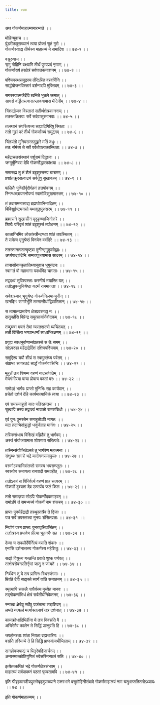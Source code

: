```yaml
---
title: ०७४

---
```

अथ गोकर्णमाहात्म्यमारभ्यते ।।  
  
मोहिन्युवाच ।।  
पुंडरीकपुराख्यानं त्वया प्रोक्तं श्रुतं गुरो ।।  
गोकर्णस्याद्य तीर्थस्य माहात्म्यं मे समादिश ।। ७४-१ ।।  
  
वसुरुवाच ।।  
श्रृणु मोहिनि वक्ष्यामि तीर्थं पुण्यप्रदं नृणाम् ।।  
गोकर्णाख्यं हरक्षेत्रं सर्वपातकनाशनम् ।। ७४-२ ।।  
  
पश्चिमस्थसमुद्रस्य तीरेऽस्ति वरवर्णिनि ।।  
सार्द्धयोजनविस्तारं दर्शनादपि मुक्तिदम् ।। ७४-३ ।।  
  
सगरस्यात्मजैर्देवि खनिते भूतले क्रमात् ।।  
सागरो वर्द्धितस्त्वारात्प्लावयामास मेदिनीम् ।। ७४-४ ।।  
  
त्रिंशद्योजन विस्तारां सतीर्थक्षेत्रकाननाम् ।।  
ततस्तन्निलयाः सर्वे सदेवासुरमानवाः ।। ७४-५ ।।  
  
तत्स्थानं संपरित्यज्य सह्यादिगिरिषु स्थिताः ।।  
ततो गुह्यं परं तीर्थं गोकर्णाख्यं समुद्रगम् ।। ७४-६ ।।  
  
चिंतयंतो मुनिवरास्तदुद्धारे मतिं दधुः ।।  
ततः संमंत्र्य ते सर्वे पर्वतोपत्यकास्थिताः ।। ७४-७ ।।  
  
महेंद्राचलसंस्थानं पर्शुरामं दिदृक्षवः ।।  
जग्मुर्मुनिवरा देवि गोकर्णोद्धारकांक्षया ।। ७४-८ ।।  
  
समारुह्य तु तं शैलं ददृशुस्तस्य चाश्रमम् ।।  
प्रशांतक्रूरसत्वाढ्यं सर्वर्तुषु सुखावहम् ।। ७४-९ ।।  
  
फलितैः पुष्पितैर्वृक्षैर्गहनं तत्तपोवनम् ।।  
स्निग्धच्छायमनौपम्यं स्वामोदिसुखमारुतम् ।। ७४-१० ।।  
  
तं तदाश्रममासाद्य ब्रह्मघोषनिनादितम् ।।  
विविशुर्हृष्टमनसो यथावृद्धपुरःसरम् ।। ७४-११ ।।  
  
ब्रह्मासने सुखासीनं मृदुकृष्णाजिनोत्तरे ।।  
शिष्यैः परिवृतं शांतं ददृशुस्तं तपोधनम् ।। ७४-१२ ।।  
  
कालाग्निमिव लोकांस्त्रीन्दग्ध्वा शांतं तपःस्थितम् ।।  
ते समेत्य भृगुश्रेष्ठं विनयेन ववंदिरे ।। ७४-१३ ।।  
  
ततस्तानागतान्दृष्ट्वा मुनीन्भृगुकुलोद्वहः ।।  
अर्घ्यपाद्यादिभिः सम्यक्पूजयामास सादरम् ।। ७४-१४ ।।  
  
तानासीनान्कृतातिथ्यानुवाच भृगुनंदनः ।।  
स्वागतं वो महाभागा यदर्थमिह चागताः ।। ७४-१५ ।।  
  
तद्वदध्वं सुविश्वस्ताः करणीयं मयास्ति यत् ।।  
ततोऽब्रुवन्मुनिश्रेष्ठा यदर्थं राममागताः ।। ७४-१६ ।।  
  
अवेह्यस्मान् भृगुश्रेष्ठ गोकर्णनिलयान्मुनीन् ।।  
खनद्भिः सागरैर्भूमिं तस्मात्तीर्थाद्विवासितान् ।। ७४-१७ ।।  
  
स त्वमात्मप्रभावेण क्षेत्रप्रवरमद्य नः ।।  
दातुमर्हसि विप्रेन्द्र समुत्सार्यार्णवोदकम् ।। ७४-१८ ।।  
  
तच्छ्रुत्वा वचनं तेषां न्यस्तशस्त्रो व्यचिंतयत् ।।  
ततो विचिंत्य भगवान्धर्म्यं साध्वभिरक्षणम् ।। ७४-१९ ।।  
  
प्रगृह्य स्वधनुर्बाणान्संप्रतस्थे स तैः समम् ।।  
सोऽवरुह्य महेंद्राद्रेर्दिशं दक्षिणपश्चिमाम् ।। ७४-२० ।।  
  
समुद्दिश्य ययौ शीघ्रं स स्वमुल्लंघ्य पर्वतम् ।।  
संप्राप्तः सागरतटं सार्द्धं गोकर्णवासिभिः ।। ७४-२१ ।।  
  
मुहूर्त्तं तत्र विश्रम्य वरुणं यादसांपतिम् ।।  
मेघगंभीरया वाचा प्रोवाच वदतां वरः ।। ७४-२२ ।।  
  
रामोऽहं भार्गवः प्राप्तो मुनिभिः सह कार्यवान् ।।  
प्रचेतो दर्शनं देहि कार्यमात्यायिकं त्वया ।। ७४-२३ ।।  
  
एवं रामसमाहूतो यादः पतिरहन्तया ।।  
श्रुत्वापि तस्य तद्वाक्यं नायातो रामसन्निधौ ।। ७४-२४ ।।  
  
एवं पुनः पुनस्तेन समाहूतोऽपि नागतः ।।  
यदा तदाभिसंक्रुद्धो धनुर्जग्राह भार्गवः ।। ७४-२५ ।।  
  
तस्मिन्संधाय विशिखं वह्निदैवं तु भार्गवम् ।।  
अस्त्रं संयोजयामास शोषणाय सरित्पतेः ।। ७४-२६ ।।  
  
तस्मिन्संयोजितेऽस्त्रे तु भार्गवेण महात्मना ।।  
संक्षुब्धः सागरो भद्रे यादोगणसमाकुलः ।। ७४-२७ ।।  
  
वरुणोऽस्त्राभिसंतप्तो रामस्य भयसम्प्लुतः ।।  
स्वरूपेण समागत्य रामपादौ समग्रहीत् ।। ७४-२८ ।।  
  
ततोऽस्त्रं स विनिर्वर्त्य वरुणं प्राह सत्वरम् ।।  
गोकर्णो दृश्यतां देव उत्सर्पय जलं किल ।। ७४-२९ ।।  
  
ततो रामाज्ञया सोऽपि गोकर्णोदकमाहरत् ।।  
रामोऽपि तं समभ्यर्च्य गोकर्णं नाम शंकरम् ।। ७४-३० ।।  
  
प्राप्तः पुनर्महेंद्राद्रौ तस्थुस्तत्रैव ते द्विजाः ।।  
यत्र सर्वे तपस्तप्त्वा मुनयः शंसितव्रताः ।। ७४-३१ ।।  
  
निर्वाणं परम प्राप्ताः पुनरावृत्तिवर्जितम् ।।  
तत्क्षेत्रस्य प्रभावेण प्रीत्या भूतगणैः सह ।। ७४-३२ ।।  
  
देव्या च सकलैर्देवैर्नित्यं वसति शंकरः ।।  
एनांसि दर्शनात्तस्य गोकर्णस्य महेशितुः ।। ७४-३३ ।।  
  
सद्यो वियुज्य गच्छन्ति प्रवाते शुष्क पर्णवत् ।।  
तत्क्षेत्रसेवनरतिर्नृणां जातु न जायते ।। ७४-३४ ।।  
  
निर्बंधेन तु ये तत्र प्राणिनः स्थिरजंगमाः ।।  
म्रियंते देवि सद्यस्ते स्वर्गं यांति सनातनम् ।। ७४-३५ ।।  
  
स्मृत्यापि सकलैः पापैर्यस्य मुच्येत मानवः ।।  
तद्गोकर्णाभिधं क्षेत्रं सर्वतीर्थनिकेतनम् ।। ७४-३६ ।।  
  
स्नात्वा क्षेत्रेषु सर्वेषु यजंतश्च सदाशिवम् ।।  
लभंते यत्फलं मर्त्यास्तत्सर्वं तत्र दर्शनात् ।। ७४-३७ ।।  
  
कामक्रोधादिभिर्हीना ये तत्र निवसंति वै ।।  
अचिरेणैव कालेन ते सिद्धिं प्राप्नुवंति हि ।। ७४-३८ ।।  
  
जपहोमरताः शांता नियता ब्रह्मचारिणः ।।  
वसंति तस्मिन्ये ते हि सिद्धिं प्राप्स्यंत्यभीप्सिताम् ।। ७४-३९ ।।  
  
दानहोमजपाद्यं च पितृदेवद्विजार्चनम् ।।  
अन्यस्मात्कोटिगुणितं भवेत्तस्मिन्फलं सति ।। ७४-४० ।।  
  
इत्येतत्कथितं भद्रे गोकर्णक्षेत्रसंभवम् ।।  
माहात्म्यं सर्वपापघ्नं पठतां श्रृण्वतामपि ।। ७४-४१ ।।  
  
इति श्रीबृहन्नारदीयपुराणेबृहदुपाख्याने उत्तरभागे वसुमोहिनीसंवादे गोकर्णमाहात्म्यं नाम चतुःसप्ततितमोऽध्यायः ।। ७४ ।।  
  
इति गोकर्णमाहात्म्यम् ।।